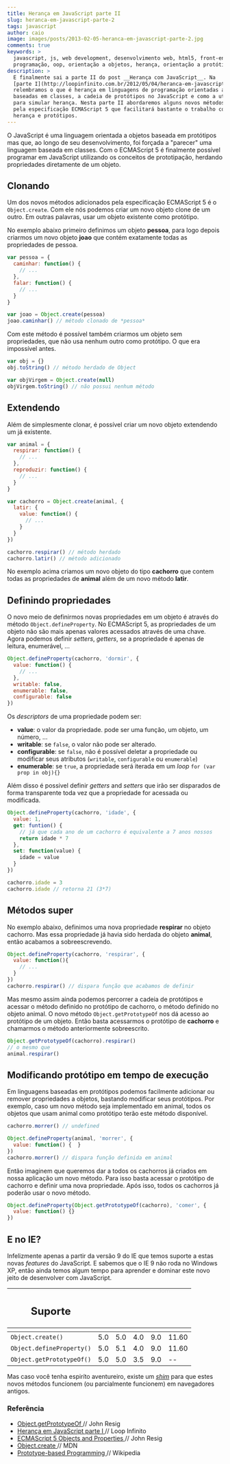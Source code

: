 ```yaml
---
title: Herança em JavaScript parte II
slug: heranca-em-javascript-parte-2
tags: javascript
author: caio
image: images/posts/2013-02-05-heranca-em-javascript-parte-2.jpg
comments: true
keywords: >
  javascript, js, web development, desenvolvimento web, html5, front-end,
  programação, oop, orientação a objetos, herança, orientação a protótipos, java
description: >
  E finalmente sai a parte II do post __Herança com JavaScript__. Na
  [parte I](http://loopinfinito.com.br/2012/05/04/heranca-em-javascript-parte-1/)
  relembramos o que é herança em linguagens de programação orientadas a objeto
  baseadas em classes, a cadeia de protótipos no JavaScript e como a utilizar
  para simular herança. Nesta parte II abordaremos alguns novos métodos definidos
  pela especificação ECMAScript 5 que facilitará bastante o trabalho com
  herança e protótipos.
---
```


O JavaScript é uma linguagem orientada a objetos baseada em protótipos mas
que, ao longo de seu desenvolvimento, foi forçada a "parecer" uma
linguagem baseada em classes. Com o ECMAScript 5 é finalmente possível
programar em JavaScript utilizando os conceitos de prototipação, herdando
propriedades diretamente de um objeto.

## Clonando

Um dos novos métodos adicionados pela especificação ECMAScript 5 é o
`Object.create`. Com ele nós podemos criar um novo objeto clone de um outro.
Em outras palavras, usar um objeto existente como protótipo.

No exemplo abaixo primeiro definimos um objeto __pessoa__, para logo depois
criarmos um novo objeto __joao__ que contém exatamente todas as propriedades de
pessoa.

```javascript
var pessoa = {
  caminhar: function() {
    // ...
  },
  falar: function() {
    // ...
  }
}

var joao = Object.create(pessoa)
joao.caminhar() // método clonado de *pessoa*
```



Com este método é possível também criarmos um objeto sem propriedades, que não
usa nenhum outro como protótipo. O que era impossível antes.

```javascript
var obj = {}
obj.toString() // método herdado de Object

var objVirgem = Object.create(null)
objVirgem.toString() // não possui nenhum método
```

## Extendendo

Além de simplesmente clonar, é possível criar um novo objeto extendendo um já
existente.

```javascript
var animal = {
  respirar: function() {
    // ...
  },
  reproduzir: function() {
    // ...
  }
}

var cachorro = Object.create(animal, {
  latir: {
    value: function() {
      // ...
    }
  }
})

cachorro.respirar() // método herdado
cachorro.latir() // método adicionado
```

No exemplo acima criamos um novo objeto do tipo __cachorro__ que contem todas as
propriedades de __animal__ além de um novo método __latir__.

## Definindo propriedades

O novo meio de definirmos novas propriedades em um objeto é através do método
`Object.defineProperty`. No ECMAScript 5, as propriedades de um objeto não são
mais apenas valores acessados através de uma chave. Agora podemos definir _setters_,
_getters_, se a propriedade é apenas de leitura, enumerável, ...

```javascript
Object.defineProperty(cachorro, 'dormir', {
  value: function() {
    // ...
  },
  writable: false,
  enumerable: false,
  configurable: false
})
```

Os _descriptors_ de uma propriedade podem ser:

- __value__: o valor da propriedade. pode ser uma função, um objeto, um número, ...
- __writable__: se `false`, o valor não pode ser alterado.
- __configurable__: se `false`, não é possível deletar a propriedade ou modificar seus atributos (`writable`, `configurable` ou `enumerable`)
- __enumerable__: se `true`, a propriedade será iterada em um _loop_&nbsp;`for (var prop in obj){}`

Além disso é possivel definir _getters_ and _setters_ que irão ser disparados
de forma transparente toda vez que a propriedade for acessada ou modificada.

```javascript
Object.defineProperty(cachorro, 'idade', {
  value: 1,
  get: funtion() {
    // já que cada ano de um cachorro é equivalente a 7 anos nossos
    return idade * 7
  },
  set: function(value) {
    idade = value
  }
})

cachorro.idade = 3
cachorro.idade // retorna 21 (3*7)
```

## Métodos super

No exemplo abaixo, definimos uma nova propriedade __respirar__ no objeto
cachorro. Mas essa propriedade já havia sido herdada do objeto __animal__, então
acabamos a sobreescrevendo.

```javascript
Object.defineProperty(cachorro, 'respirar', {
  value: function(){
    // ...
  }
})
cachorro.respirar() // dispara função que acabamos de definir
```

Mas mesmo assim ainda podemos percorrer a cadeia de protótipos e acessar o método
definido no protótipo de cachorro, o método definido no objeto animal. O novo
método `Object.getPrototypeOf` nos dá acesso ao protótipo de um objeto. Então
basta acessarmos o protótipo de __cachorro__ e chamarmos o método anteriormente
sobreescrito.

```javascript
Object.getPrototypeOf(cachorro).respirar()
// o mesmo que
animal.respirar()
```

## Modificando protótipo em tempo de execução

Em linguagens baseadas em protótipos podemos facilmente adicionar ou remover
propriedades a objetos, bastando modificar seus protótipos. Por exemplo, caso
um novo método seja implementado em animal, todos os objetos que usam animal
como protótipo terão este método disponível.

```javascript
cachorro.morrer() // undefined

Object.defineProperty(animal, 'morrer', {
  value: function() {  }
})
cachorro.morrer() // dispara função definida em animal
```

Então imaginem que queremos dar a todos os cachorros já criados em nossa aplicação
um novo método. Para isso basta acessar o protótipo de cachorro e definir uma nova
propriedade. Após isso, todos os cachorros já poderão usar o novo método.

```javascript
Object.defineProperty(Object.getPrototypeOf(cachorro), 'comer', {
  value: function() {}
})
```

## E no IE?

Infelizmente apenas a partir da versão 9 do IE que temos suporte a estas novas
_features_ do JavaScript. E sabemos que o IE 9 não roda no Windows XP, então ainda
temos algum tempo para aprender e dominar este novo jeito de desenvolver com
JavaScript.

<table class="support">
  <thead>
    <tr>
      <th class="subject"><h2>Suporte</h2></th>
      <th class="browser chrome"><div class="i"></div></th>
      <th class="browser safari"><div class="i"></div></th>
      <th class="browser firefox"><div class="i"></div></th>
      <th class="browser ie"><div class="i"></div></th>
      <th class="browser opera"><div class="i"></div></th>
    </tr>
    <tr>
      <th></th>
      <th colspan="5" class="base"></th>
    </tr>
  </thead>
  <tbody>
    <tr>
      <td class="property"><code>Object.create()</code></td>
      <td>5.0</td>
      <td>5.0</td>
      <td>4.0</td>
      <td>9.0</td>
      <td>11.60</td>
    </tr>
    <tr>
      <td class="property"><code>Object.defineProperty()</code></td>
      <td>5.0</td>
      <td>5.1</td>
      <td>4.0</td>
      <td>9.0</td>
      <td>11.60</td>
    </tr>
    <tr>
      <td class="property"><code>Object.getPrototypeOf()</code></td>
      <td>5.0</td>
      <td>5.0</td>
      <td>3.5</td>
      <td>9.0</td>
      <td>--</td>
    </tr>
  </tbody>
</table>

Mas caso você tenha espiríto aventureiro, existe um
[_shim_](https://github.com/kriskowal/es5-shim) para que estes novos métodos
funcionem (ou parcialmente funcionem) em navegadores antigos.

<aside class="fonte">
  <h3>Referência</h3>
  <ul>
    <li>
      <a href="http://ejohn.org/blog/objectgetprototypeof/">
        Object.getPrototypeOf
      </a>
      <span class="comment">// John Resig</span>
    </li>
    <li>
      <a href="http://loopinfinito.com.br/2012/05/04/heranca-em-javascript-parte-1/">
        Herança em JavaScript parte I
      </a>
      <span class="comment">// Loop Infinito</span>
    </li>
    <li>
      <a href="http://ejohn.org/blog/ecmascript-5-objects-and-properties/">
        ECMAScript 5 Objects and Properties
      </a>
      <span class="comment">// John Resig</span>
    </li>
    <li>
      <a href="https://developer.mozilla.org/en-US/docs/JavaScript/Reference/Global_Objects/Object/create">
        Object.create
      </a>
      <span class="comment">// MDN</span>
    </li>
    <li>
      <a href="http://wikipedia.qwika.com/en2pt/Prototype-based_programming">
        Prototype-based Programming
      </a>
      <span class="comment">// Wikipedia</span>
    </li>
  </ul>
</aside>
